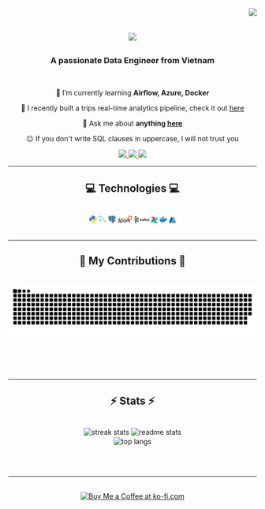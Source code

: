 <img align="right" src="https://visitor-badge.laobi.icu/badge?page_id=LNYN-1508.LNYN-1508" />

<h1 align="center">
    <img src="https://readme-typing-svg.herokuapp.com/?font=Righteous&size=35&color=0366D6&center=true&vCenter=true&width=500&height=70&duration=4000&lines=Hi+There!+👋;+I'm+Yen+Nhi!👩‍💻;" />
</h1>

<h3 align="center">A passionate Data Engineer from Vietnam</h3>

<br/>

<div align="center">

🌱 I’m currently learning **Airflow, Azure, Docker**
 
🔭 I recently built a trips real-time analytics pipeline, check it out [here](https://github.com/LNYN-1508/Data-Pipeline-Project)
 
💬 Ask me about **anything [here](https://github.com/LNYN-1508/Data-Pipeline-Project/issues)**

😐 If you don't write SQL clauses in uppercase, I will not trust you

 </div>
 
<div align="center"> 
  <a href="mailto:ynnhi1508@gmail.com">
    <img src="https://img.shields.io/badge/Gmail-333333?style=for-the-badge&logo=gmail&logoColor=red" />
  </a>
  <a href="https://www.linkedin.com/in/yen-nhi-077074270/" target="_blank">
    <img src="https://img.shields.io/badge/LinkedIn-0077B5?style=for-the-badge&logo=linkedin&logoColor=white" target="_blank" />
  </a>
  <a href=https://yennhi-1508.netlify.app/ target="_blank">
     <img src="https://img.shields.io/badge/Portfolio-FF5722?style=for-the-badge&logo=todoist&logoColor=white" target="_blank" /> 
  </a>
</div>

 <hr/>
 
<h2 align="center">💻	Technologies 💻</h2>
<br/>
<div align="center">
    <img width=3% height=3% src="assets/python.png" />
    <img width=3% height=3% src="assets/mysql.png" />
    <img width=3% height=3% src="assets/postgres.png" />
    <img width=6% height6% src="assets/apache_spark.svg" />
    <img width=6% height6% src="assets/kafka.svg" />
    <img width=2.6% height=2.6% src="assets/airflow.png" />
    <img width=3.1% height=3.1% src="assets/docker.png" />
    <img width=2.6% height=2.6% src="assets/azure.png" />
<br>
</div>

<br/>
<hr/>

<div align="center">
  <h2>🐍 My Contributions 🐍</h2>
  <br>
  <img alt="snake eating my contributions" src="https://raw.githubusercontent.com/LNYN-1508/LNYN-1508/output/github-contribution-grid-snake.svg" />
  
  <br/><br/><br/>
</div>

<hr/>

<h2 align="center">⚡ Stats ⚡</h2>
<br>
<div align=center>
  <img width=390 src="https://github-readme-streak-stats-salesp07.vercel.app/?user=salesp07&count_private=true&theme=react&border_radius=10" alt="streak stats"/>
  <img width=390 src="https://github-readme-stats-salesp07.vercel.app/api?username=salesp07&count_private=true&show_icons=true&theme=react&rank_icon=github&border_radius=10" alt="readme stats" />
  <br/>
  <img width=325 align="center" src="https://github-readme-stats-salesp07.vercel.app/api/top-langs/?username=salesp07&hide=HTML&langs_count=8&layout=compact&theme=react&border_radius=10&size_weight=0.5&count_weight=0.5&exclude_repo=github-readme-stats" alt="top langs" />
</div>

<br/><br/>

<hr/>

<br/>

<div align="center">
<a href='https://ko-fi.com/V7V4RAK9C' target='_blank'><img height='64' style='border:0px;height:64px;' src='https://storage.ko-fi.com/cdn/kofi1.png?v=3' border='0' alt='Buy Me a Coffee at ko-fi.com' /></a>
</div>

<br/>
